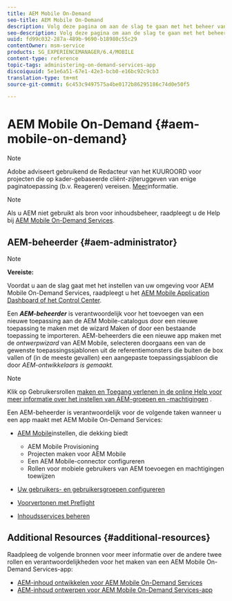 ```yaml
---
title: AEM Mobile On-Demand
seo-title: AEM Mobile On-Demand
description: Volg deze pagina om aan de slag te gaan met het beheer van de app AEM Mobile On-Demand Services. Het biedt een overzicht van de rollen en verantwoordelijkheden van een AEM-beheerder voor On-Demand-services.
seo-description: Volg deze pagina om aan de slag te gaan met het beheer van de app AEM Mobile On-Demand Services. Het biedt een overzicht van de rollen en verantwoordelijkheden van een AEM-beheerder voor On-Demand-services.
uuid: fd99c032-287a-489b-9690-b18980c55c29
contentOwner: msm-service
products: SG_EXPERIENCEMANAGER/6.4/MOBILE
content-type: reference
topic-tags: administering-on-demand-services-app
discoiquuid: 5e1e6a51-67e1-42e3-bcb0-e16bc92c9cb3
translation-type: tm+mt
source-git-commit: 6c453c9497575a4be0172b86295186c74d0e50f5

---
```



# AEM Mobile On-Demand {#aem-mobile-on-demand}

>[!NOTE]
>
>Adobe adviseert gebruikend de Redacteur van het KUUROORD voor projecten die op kader-gebaseerde cliënt-zijteruggeven van enige paginatoepassing (b.v. Reageren) vereisen. [Meer](/help/sites-developing/spa-overview.md)informatie.

>[!NOTE]
>
>Als u AEM niet gebruikt als bron voor inhoudsbeheer, raadpleegt u de Help bij [AEM Mobile On-Demand Services](https://helpx.adobe.com/digital-publishing-solution/topics.html).

## AEM-beheerder {#aem-administrator}

>[!NOTE]
>
>**Vereiste:**
>
>Voordat u aan de slag gaat met het instellen van uw omgeving voor AEM Mobile On-Demand Services, raadpleegt u het [AEM Mobile Application Dashboard of het Control Center](/help/mobile/mobile-apps-ondemand-application-dashboard.md).

Een ***AEM-beheerder*** is verantwoordelijk voor het toevoegen van een nieuwe toepassing aan de AEM Mobile-catalogus door een nieuwe toepassing te maken met de wizard Maken of door een bestaande toepassing te importeren. AEM-beheerders die een nieuwe app maken met de *ontwerpwizard* van AEM Mobile, selecteren doorgaans een van de gewenste toepassingssjablonen uit de referentiemonsters die buiten de box vallen of (in de meeste gevallen) een aangepaste toepassingssjabloon die door *AEM-ontwikkelaars is gemaakt.*

>[!NOTE]
>
>Klik op Gebruikersrollen [maken en Toegang verlenen in de online Help voor meer informatie over het instellen van AEM-groepen en -machtigingen](https://helpx.adobe.com/digital-publishing-solution/help/account-admin-dps.html) .

Een AEM-beheerder is verantwoordelijk voor de volgende taken wanneer u een app maakt met AEM Mobile On-Demand Services:

* [AEM Mobile](/help/mobile/aem-mobile-setup.md)instellen, die dekking biedt

   * AEM Mobile Provisioning
   * Projecten maken voor AEM Mobile
   * Een AEM Mobile-connector configureren
   * Rollen voor mobiele gebruikers van AEM toevoegen en machtigingen toewijzen

* [Uw gebruikers- en gebruikersgroepen configureren](/help/mobile/aem-mobile-configure-users.md)
* [Voorvertonen met Preflight](/help/mobile/aem-mobile-manage-ondemand-services.md)
* [Inhoudsservices beheren](/help/mobile/developing-content-services.md)

## Additional Resources {#additional-resources}

Raadpleeg de volgende bronnen voor meer informatie over de andere twee rollen en verantwoordelijkheden voor het maken van een AEM Mobile On-Demand Services-app:

* [AEM-inhoud ontwikkelen voor AEM Mobile On-Demand Services](/help/mobile/aem-mobile-on-demand.md)
* [AEM-inhoud ontwerpen voor AEM Mobile On-Demand Services-app](/help/mobile/mobile-apps-ondemand.md)
